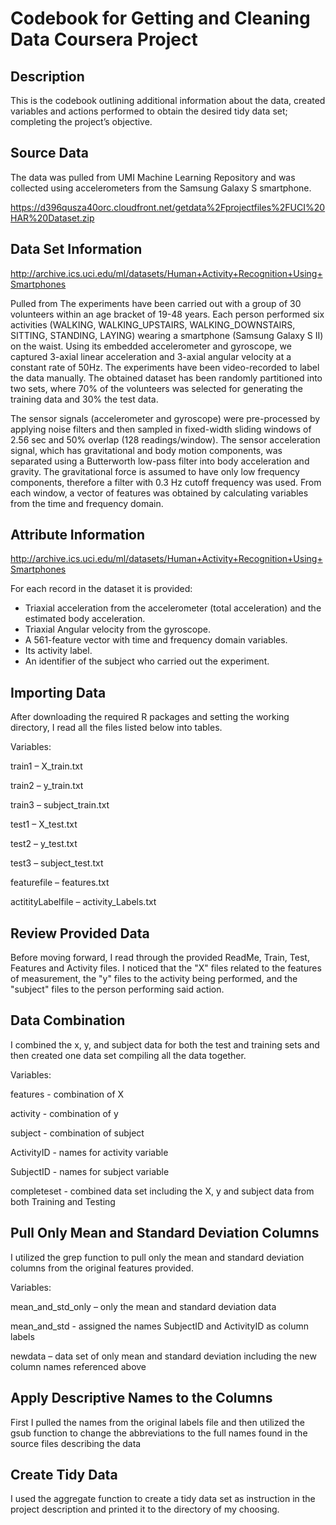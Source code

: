 # Codebook for Getting and Cleaning Data Coursera Project
## Description
This is the codebook outlining additional information about the data, created variables 
and actions performed to obtain the desired tidy data set; completing the project’s objective.
## Source Data
The data was pulled from UMI Machine Learning Repository and was collected using accelerometers from the Samsung Galaxy S smartphone. 

https://d396qusza40orc.cloudfront.net/getdata%2Fprojectfiles%2FUCI%20HAR%20Dataset.zip
## Data Set Information
http://archive.ics.uci.edu/ml/datasets/Human+Activity+Recognition+Using+Smartphones 

Pulled from The experiments have been carried out with a group of 30 volunteers within an age bracket of 19-48 years. 
Each person performed six activities (WALKING, WALKING_UPSTAIRS, WALKING_DOWNSTAIRS, SITTING, STANDING, LAYING) wearing 
a smartphone (Samsung Galaxy S II) on the waist. Using its embedded accelerometer and gyroscope, we captured 3-axial 
linear acceleration and 3-axial angular velocity at a constant rate of 50Hz. The experiments have been video-recorded to 
label the data manually. The obtained dataset has been randomly partitioned into two sets, where 70% of the volunteers was selected 
for generating the training data and 30% the test data. 

The sensor signals (accelerometer and gyroscope) were pre-processed by applying noise filters and then sampled in fixed-width 
sliding windows of 2.56 sec and 50% overlap (128 readings/window). The sensor acceleration signal, which has gravitational and 
body motion components, was separated using a Butterworth low-pass filter into body acceleration and gravity. The gravitational 
force is assumed to have only low frequency components, therefore a filter with 0.3 Hz cutoff frequency was used. From each window, 
a vector of features was obtained by calculating variables from the time and frequency domain.
## Attribute Information
http://archive.ics.uci.edu/ml/datasets/Human+Activity+Recognition+Using+Smartphones 

For each record in the dataset it is provided: 
- Triaxial acceleration from the accelerometer (total acceleration) and the estimated body acceleration. 
- Triaxial Angular velocity from the gyroscope. 
- A 561-feature vector with time and frequency domain variables. 
- Its activity label. 
- An identifier of the subject who carried out the experiment. 
## Importing Data
After downloading the required R packages and setting the working directory, I read all the files listed below into tables.

Variables:

train1 – X_train.txt

train2 – y_train.txt

train3 – subject_train.txt

test1 – X_test.txt

test2 – y_test.txt

test3 – subject_test.txt

featurefile – features.txt

actitityLabelfile – activity_Labels.txt

## Review Provided Data
Before moving forward, I read through the provided ReadMe, Train, Test, Features and Activity files. 
I noticed that the "X" files related to the features of measurement, the "y" files to the activity being performed, and the "subject" files to the person performing said action.

## Data Combination
I combined the x, y, and subject data for both the test and training sets and then created one data set compiling all the data together.

Variables:

features - combination of X

activity - combination of y

subject - combination of subject

ActivityID - names for activity variable

SubjectID - names for subject variable

completeset - combined data set including the X, y and subject data from both Training and Testing

## Pull Only Mean and Standard Deviation Columns
I utilized the grep function to pull only the mean and standard deviation columns from the original features provided.

Variables:

mean_and_std_only – only the mean and standard deviation data

mean_and_std - assigned the names SubjectID and ActivityID as column labels 

newdata – data set of only mean and standard deviation including the new column names referenced above

## Apply Descriptive Names to the Columns
First I pulled the names from the original labels file and then utilized the gsub function to change the abbreviations to the full names found in the source files describing the data

## Create Tidy Data
I used the aggregate function to create a tidy data set as instruction in the project description and printed it to the directory of my choosing.

